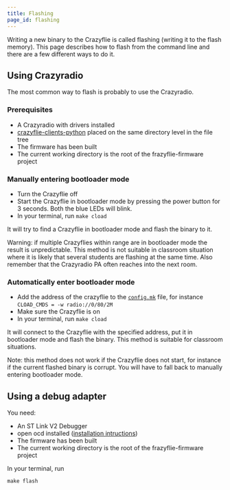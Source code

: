 ```yaml
---
title: Flashing
page_id: flashing
---
```


Writing a new binary to the Crazyflie is called flashing (writing it to the flash memory). This page describes how to flash from the command line and there are a few different ways to do it.

## Using Crazyradio

The most common way to flash is probably to use the Crazyradio.

### Prerequisites
* A Crazyradio with drivers installed
* [crazyflie-clients-python](https://github.com/bitcraze/crazyflie-clients-python) placed on the same directory level in the file tree
* The firmware has been built
* The current working directory is the root of the frazyflie-firmware project

### Manually entering bootloader mode

* Turn the Crazyflie off
* Start the Crazyflie in bootloader mode by pressing the power button for 3 seconds. Both the blue LEDs will blink.
* In your terminal, run `make cload`

It will try to find a Crazyflie in bootloader mode and flash the binary to it.

Warning: if multiple Crazyflies within range are in bootloader mode the result is unpredictable. This method is not suitable in classroom situation where it is likely that several students are flashing at the same time. Also remember that the Crazyradio PA often reaches into the next room.

### Automatically enter bootloader mode

* Add the address of the crazyflie to the [`config.mk`](/docs/building-and-flashing/configure_build.md) file, for instance `CLOAD_CMDS = -w radio://0/80/2M`
* Make sure the Crazyflie is on
* In your terminal, run `make cload`

It will connect to the Crazyflie with the specified address, put it in bootloader mode and flash the binary. This method is suitable for classroom situations.

Note: this method does not work if the Crazyflie does not start, for instance if the current flashed binary is corrupt. You will have to fall back to manually entering bootloader mode.

## Using a debug adapter

You need:

* An ST Link V2 Debugger
* open ocd installed ([installation intructions](/docs/development/openocd_gdb_debugging.md))
* The firmware has been built
* The current working directory is the root of the frazyflie-firmware project

In your terminal, run

`make flash`
